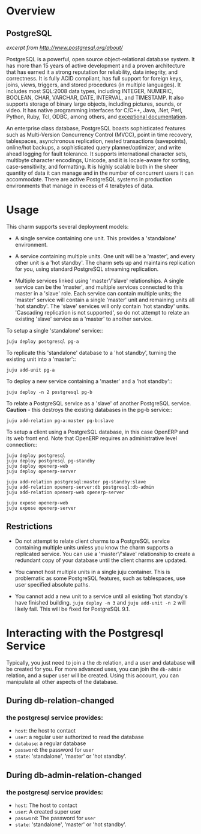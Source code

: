 # Overview

## PostgreSQL

*excerpt from http://www.postgresql.org/about/*

PostgreSQL is a powerful, open source object-relational database system.
It has more than 15 years of active development and a proven
architecture that has earned it a strong reputation for reliability,
data integrity, and correctness. It is fully ACID compliant, has full
support for foreign keys, joins, views, triggers, and stored procedures
(in multiple languages). It includes most SQL:2008 data types, including
INTEGER, NUMERIC, BOOLEAN, CHAR, VARCHAR, DATE, INTERVAL, and TIMESTAMP.
It also supports storage of binary large objects, including pictures,
sounds, or video. It has native programming interfaces for C/C++, Java,
.Net, Perl, Python, Ruby, Tcl, ODBC, among others, and [exceptional
documentation](http://www.postgresql.org/docs/manuals/).

An enterprise class database, PostgreSQL boasts sophisticated features
such as Multi-Version Concurrency Control (MVCC), point in time
recovery, tablespaces, asynchronous replication, nested transactions
(savepoints), online/hot backups, a sophisticated query
planner/optimizer, and write ahead logging for fault tolerance. It
supports international character sets, multibyte character encodings,
Unicode, and it is locale-aware for sorting, case-sensitivity, and
formatting. It is highly scalable both in the sheer quantity of data it
can manage and in the number of concurrent users it can accommodate.
There are active PostgreSQL systems in production environments that
manage in excess of 4 terabytes of data.


# Usage

This charm supports several deployment models:

 - A single service containing one unit. This provides a 'standalone'
   environment.

 - A service containing multiple units. One unit will be a 'master',
   and every other unit is a 'hot standby'. The charm sets up and
   maintains replication for you, using standard PostgreSQL streaming
   replication.

 - Multiple services linked using 'master'/'slave' relationships. A
   single service can be the 'master', and multiple services connected
   to this master in a 'slave' role. Each service can contain multiple
   units; the 'master' service will contain a single 'master' unit and
   remaining units all 'hot standby'. The 'slave' services will only
   contain 'hot standby' units. 'Cascading replication is not
   supported', so do not attempt to relate an existing 'slave' service
   as a 'master' to another service.


To setup a single 'standalone' service::

    juju deploy postgresql pg-a


To replicate this 'standalone' database to a 'hot standby', turning the
existing unit into a 'master'::

    juju add-unit pg-a

To deploy a new service containing a 'master' and a 'hot standby'::

    juju deploy -n 2 postgresql pg-b


To relate a PostgreSQL service as a 'slave' of another PostgreSQL service.
**Caution** - this destroys the existing databases in the pg-b service::

    juju add-relation pg-a:master pg-b:slave


To setup a client using a PostgreSQL database, in this case OpenERP and
its web front end. Note that OpenERP requires an administrative level
connection::

    juju deploy postgresql
    juju deploy postgresql pg-standby
    juju deploy openerp-web
    juju deploy openerp-server

    juju add-relation postgresql:master pg-standby:slave
    juju add-relation openerp-server:db postgresql:db-admin
    juju add-relation openerp-web openerp-server

    juju expose openerp-web
    juju expose openerp-server


## Restrictions

- Do not attempt to relate client charms to a PostgreSQL service
  containing multiple units unless you know the charm supports
  a replicated service. You can use a 'master'/'slave' relationship
  to create a redundant copy of your database until the client charms
  are updated.

- You cannot host multiple units in a single juju container. This is
  problematic as some PostgreSQL features, such as tablespaces, use
  user specified absolute paths.

- You cannot add a new unit to a service until all existing 'hot standby's
  have finished building. `juju deploy -n 3` and `juju add-unit -n 2`
  will likely fail. This will be fixed for PostgreSQL 9.1.

# Interacting with the Postgresql Service

Typically, you just need to join a the `db` relation, and a user and database
will be created for you.  For more advanced uses, you can join the `db-admin`
relation, and a super user will be created.  Using this account, you can
manipulate all other aspects of the database.

## During db-relation-changed

### the postgresql service provides:

- `host`: the host to contact
- `user`: a regular user authorized to read the database
- `database`: a regular database
- `password`: the password for `user`
- `state`: 'standalone', 'master' or 'hot standby'.

## During db-admin-relation-changed

### the postgresql service provides:

- `host`: The host to contact
- `user`: A created super user
- `password`: The password for `user`
- `state`: 'standalone', 'master' or 'hot standby'.



